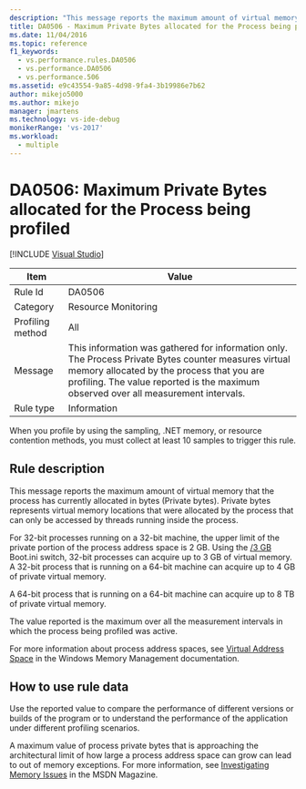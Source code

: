 ```yaml
---
description: "This message reports the maximum amount of virtual memory that the process has currently allocated in bytes (Private bytes)."
title: DA0506 - Maximum Private Bytes allocated for the Process being profiled | Microsoft Docs
ms.date: 11/04/2016
ms.topic: reference
f1_keywords: 
  - vs.performance.rules.DA0506
  - vs.performance.DA0506
  - vs.performance.506
ms.assetid: e9c43554-9a85-4d98-9fa4-3b19986e7b62
author: mikejo5000
ms.author: mikejo
manager: jmartens
ms.technology: vs-ide-debug
monikerRange: 'vs-2017'
ms.workload: 
  - multiple
---
```

# DA0506: Maximum Private Bytes allocated for the Process being profiled

 [!INCLUDE [Visual Studio](~/includes/applies-to-version/vs-windows-only.md)]

|Item|Value|
|-|-|
|Rule Id|DA0506|
|Category|Resource Monitoring|
|Profiling method|All|
|Message|This information was gathered for information only. The Process Private Bytes counter measures virtual memory allocated by the process that you are profiling. The value reported is the maximum observed over all measurement intervals.|
|Rule type|Information|

 When you profile by using the sampling, .NET memory, or resource contention methods, you must collect at least 10 samples to trigger this rule.

## Rule description
 This message reports the maximum amount of virtual memory that the process has currently allocated in bytes (Private bytes). Private bytes represents virtual memory locations that were allocated by the process that can only be accessed by threads running inside the process.

 For 32-bit processes running on a 32-bit machine, the upper limit of the private portion of the process address space is 2 GB. Using the [/3 GB](https://support.microsoft.com/help/833721/available-switch-options-for-the-windows-xp-and-the-windows-server-200) Boot.ini switch, 32-bit processes can acquire up to 3 GB of virtual memory. A 32-bit process that is running on a 64-bit machine can acquire up to 4 GB of private virtual memory.

 A 64-bit process that is running on a 64-bit machine can acquire up to 8 TB of private virtual memory.

 The value reported is the maximum over all the measurement intervals in which the process being profiled was active.

 For more information about process address spaces, see [Virtual Address Space](/windows/win32/memory/virtual-address-space) in the Windows Memory Management documentation.

## How to use rule data
 Use the reported value to compare the performance of different versions or builds of the program or to understand the performance of the application under different profiling scenarios.

 A maximum value of process private bytes that is approaching the architectural limit of how large a process address space can grow can lead to out of memory exceptions. For more information, see [Investigating Memory Issues](/archive/msdn-magazine/2006/november/clr-inside-out-investigating-memory-issues) in the MSDN Magazine.
